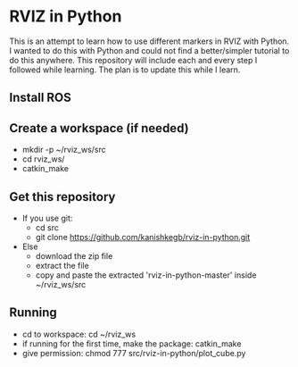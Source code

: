 # RVIZ in Python
This is an attempt to learn how to use different markers in RVIZ with Python. I
wanted to do this with Python and could not find a better/simpler tutorial to
do this anywhere. This repository will include each and every step I followed
while learning. The plan is to update this while I learn.

## Install ROS

## Create a workspace (if needed)
- mkdir -p ~/rviz_ws/src
- cd rviz_ws/
- catkin_make

## Get this repository
- If you use git:
  - cd src
  - git clone https://github.com/kanishkegb/rviz-in-python.git
- Else
  - download the zip file
  - extract the file
  - copy and paste the extracted 'rviz-in-python-master' inside ~/rviz_ws/src

## Running
- cd to workspace: cd ~/rviz_ws
- if running for the first time, make the package: catkin_make
- give permission: chmod 777 src/rviz-in-python/plot_cube.py
